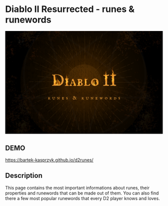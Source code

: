 # Diablo II Resurrected - runes & runewords

![logo Diablo](/images/shareCropped.png)

## DEMO

https://bartek-kasprzyk.github.io/d2runes/

## Description

This page contains the most important informations about runes, their properties and runewords that can be made out of them. You can also find there a few most popular runewords that every D2 player knows and loves.
